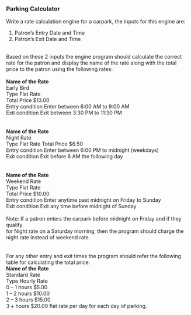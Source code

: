 <h3>Parking Calculator</h3>

Write a rate calculation engine for a carpark, the inputs for this engine are:
1. Patron’s Entry Date and Time
2. Patron’s Exit Date and Time
</br>
Based on these 2 inputs the engine program should calculate the correct rate for the patron and display the name of
the rate along with the total price to the patron using the following rates:</br></br>
<b>Name of the Rate</b></br>
Early Bird</br>
Type Flat Rate</br>
Total Price $13.00</br>
Entry condition Enter between 6:00 AM to 9:00 AM</br>
Exit condition Exit between 3:30 PM to 11:30 PM</br>
</br></br>
<b>Name of the Rate</b> </br>
Night Rate </br>
Type Flat Rate
Total Price $6.50 </br>
Entry condition Enter between 6:00 PM to midnight (weekdays) </br>
Exit condition Exit before 6 AM the following day </br>
</br></br>
<b>Name of the Rate</b> </br>
Weekend Rate</br>
Type Flat Rate </br>
Total Price $10.00 </br>
Entry condition Enter anytime past midnight on Friday to Sunday </br>
Exit condition Exit any time before midnight of Sunday </br></br>
Note: If a patron enters the carpark before midnight on Friday and if they qualify </br>
for Night rate on a Saturday morning, then the program should charge the</br>
night rate instead of weekend rate.</br>
</br></br>
For any other entry and exit times the program should refer the following table for calculating the total price.</br>
<b>Name of the Rate</b> </br> Standard Rate</br>
Type Hourly Rate</br>
0 – 1 hours $5.00</br>
1 – 2 hours $10.00</br>
2 – 3 hours $15.00</br>
3 + hours $20.00 flat rate per day for each day of parking.</br>
